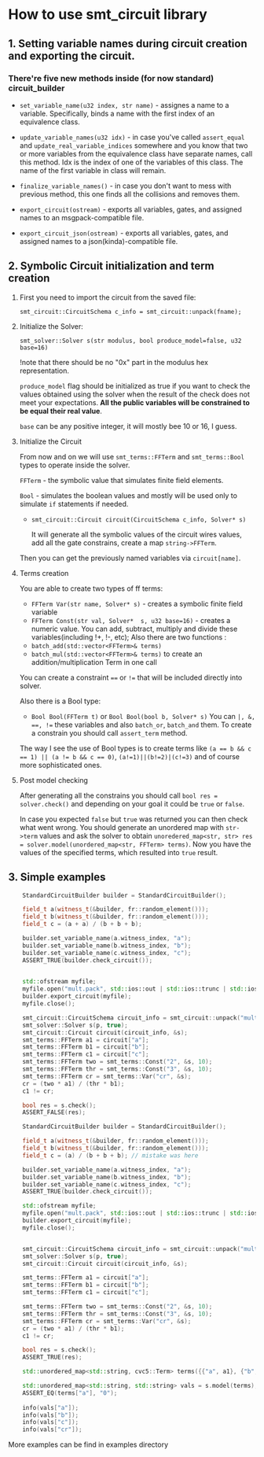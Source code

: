 # How to use smt_circuit library

## 1. Setting variable names during circuit creation and exporting the circuit.

### There're five new methods inside (for now standard) circuit_builder

- ```set_variable_name(u32 index, str name)``` - assignes a name to a variable. Specifically, binds a name with the first index of an equivalence class.

- ```update_variable_names(u32 idx)``` - in case you've called ```assert_equal``` and ```update_real_variable_indices``` somewhere and you know that two or more variables from the equivalence class have separate names, call this method. Idx is the index of one of the variables of this class. The name of the first variable in class will remain.

- ```finalize_variable_names()``` - in case you don't want to mess with previous method, this one finds all the collisions and removes them.

- ```export_circuit(ostream)``` - exports all variables, gates, and assigned names to an msgpack-compatible file.

- ```export_circuit_json(ostream)``` - exports all variables, gates, and assigned names to a json(kinda)-compatible file.

## 2. Symbolic Circuit initialization and term creation

1. First you need to import the circuit from the saved file:

	`smt_circuit::CircuitSchema c_info = smt_circuit::unpack(fname);`

2. Initialize the Solver:

	`smt_solver::Solver s(str modulus, bool produce_model=false, u32 base=16)`
	
	!note that there should be no "0x" part in the modulus hex representation.
	
	`produce_model` flag should be initialized as true if you want to check the values obtained using the solver when the result of the check does not meet your expectations. **All the public variables will be constrained to be equal their real value**.
	
	`base` can be any positive integer, it will mostly bee 10 or 16, I guess.
	
3. Initialize the Circuit 

	From now and on we will use `smt_terms::FFTerm` and `smt_terms::Bool` types to operate inside the solver. 
    
    `FFTerm` - the symbolic value that simulates finite field elements. 
    
    `Bool` - simulates the boolean values and mostly will be used only to simulate `if` statements if needed.
	
	- ```smt_circuit::Circuit circuit(CircuitSchema c_info, Solver* s)```
	
	    It will generate all the symbolic values of the circuit wires values, add all the gate constrains, create a map `string->FFTerm`.
	
	Then you can get the previously named variables via `circuit[name]`.
4. Terms creation

	You are able to create two types of ff terms:
	- `FFTerm Var(str name, Solver* s)`  - creates a symbolic finite field variable
	- `FFTerm Const(str val, Solver*  s, u32 base=16)` - creates a numeric value.
	You can add, subtract, multiply and divide these variables(including !+, !-, etc);
	Also there are two functions :
	- `batch_add(std::vector<FFTerm>& terms)`
	- `batch_mul(std::vector<FFTerm>& terms)` 
	to create an addition/multiplication Term in one call
	
	You can create a constraint `==` or `!=` that will be included directly into solver.	
	
	Also there is a Bool type:
	- `Bool Bool(FFTerm t)` or `Bool Bool(bool b, Solver* s)`
	You can `|, &, ==, !=` these variables and also `batch_or`, `batch_and` them.
	To create a constrain you should call `assert_term` method.
	
	The way I see the use of Bool types is to create terms like `(a == b && c == 1) || (a != b && c == 0)`, `(a!=1)||(b!=2)|(c!=3)` and of course more sophisticated ones.
5. Post model checking

	After generating all the constrains you should call `bool res = solver.check()` and depending on your goal it could be `true` or `false`.
	
	In case you expected `false` but `true` was returned you can then check what went wrong.
	You should generate an unordered map with `str->term` values and ask the solver to obtain `unoredered_map<str, str> res = solver.model(unordered_map<str, FFTerm> terms)`. 
	Now you have the values of the specified terms, which resulted into `true` result. 


## 3. Simple examples

```cpp
    StandardCircuitBuilder builder = StandardCircuitBuilder();

    field_t a(witness_t(&builder, fr::random_element()));
    field_t b(witness_t(&builder, fr::random_element()));
    field_t c = (a + a) / (b + b + b);

    builder.set_variable_name(a.witness_index, "a");
    builder.set_variable_name(b.witness_index, "b");
    builder.set_variable_name(c.witness_index, "c");
    ASSERT_TRUE(builder.check_circuit());
    

    std::ofstream myfile;
    myfile.open("mult.pack", std::ios::out | std::ios::trunc | std::ios::binary);
    builder.export_circuit(myfile);
    myfile.close();

    smt_circuit::CircuitSchema circuit_info = smt_circuit::unpack("mult.pack");
    smt_solver::Solver s(p, true);
    smt_circuit::Circuit circuit(circuit_info, &s);
    smt_terms::FFTerm a1 = circuit["a"];
    smt_terms::FFTerm b1 = circuit["b"];
    smt_terms::FFTerm c1 = circuit["c"];
    smt_terms::FFTerm two = smt_terms::Const("2", &s, 10);
    smt_terms::FFTerm thr = smt_terms::Const("3", &s, 10);
    smt_terms::FFTerm cr = smt_terms::Var("cr", &s);
    cr = (two * a1) / (thr * b1);
    c1 != cr;

    bool res = s.check();
    ASSERT_FALSE(res);
```

```cpp
    StandardCircuitBuilder builder = StandardCircuitBuilder();

    field_t a(witness_t(&builder, fr::random_element()));
    field_t b(witness_t(&builder, fr::random_element()));
    field_t c = (a) / (b + b + b); // mistake was here

    builder.set_variable_name(a.witness_index, "a");
    builder.set_variable_name(b.witness_index, "b");
    builder.set_variable_name(c.witness_index, "c");
    ASSERT_TRUE(builder.check_circuit());

    std::ofstream myfile;
    myfile.open("mult.pack", std::ios::out | std::ios::trunc | std::ios::binary);
    builder.export_circuit(myfile);
    myfile.close();


    smt_circuit::CircuitSchema circuit_info = smt_circuit::unpack("mult.pack");
    smt_solver::Solver s(p, true);
    smt_circuit::Circuit circuit(circuit_info, &s);

    smt_terms::FFTerm a1 = circuit["a"];
    smt_terms::FFTerm b1 = circuit["b"];
    smt_terms::FFTerm c1 = circuit["c"];

    smt_terms::FFTerm two = smt_terms::Const("2", &s, 10);
    smt_terms::FFTerm thr = smt_terms::Const("3", &s, 10);
    smt_terms::FFTerm cr = smt_terms::Var("cr", &s);
    cr = (two * a1) / (thr * b1);
    c1 != cr;

    bool res = s.check();
    ASSERT_TRUE(res);

    std::unordered_map<std::string, cvc5::Term> terms({{"a", a1}, {"b", b1}, {"c", c1}, {"cr", cr}});

    std::unordered_map<std::string, std::string> vals = s.model(terms);
    ASSERT_EQ(terms["a"], "0");
    
    info(vals["a"]);
    info(vals["b"]);
    info(vals["c"]);
    info(vals["cr"]);
```

More examples can be find in examples directory